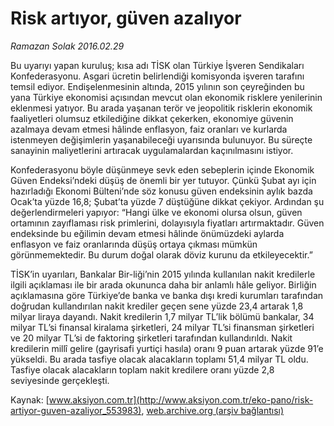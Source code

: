 # Risk artıyor, güven azalıyor

*Ramazan Solak 2016.02.29*

<div class="pNewsDetailMainContent ctx_content" itemprop="articleBody">
 <p>
  Bu uyarıyı yapan kuruluş; kısa adı TİSK olan Türkiye İşveren Sendikaları Konfederasyonu. Asgari ücretin belirlendiği komisyonda işveren tarafını temsil ediyor. Endişelenmesinin altında, 2015 yılının son çeyreğinden bu yana Türkiye ekonomisi açısından mevcut olan ekonomik risklere yenilerinin eklenmesi yatıyor. Bu arada yaşanan terör ve jeopolitik risklerin ekonomik faaliyetleri olumsuz etkilediğine dikkat çekerken, ekonomiye güvenin azalmaya devam etmesi hâlinde enflasyon, faiz oranları ve kurlarda istenmeyen değişimlerin yaşanabileceği uyarısında bulunuyor. Bu süreçte sanayinin maliyetlerini artıracak uygulamalardan kaçınılmasını istiyor.
 </p>
 <p>
  Konfederasyonu böyle düşünmeye sevk eden sebeplerin içinde Ekonomik Güven Endeksi’ndeki düşüş de önemli bir yer tutuyor. Çünkü Şubat ayı için hazırladığı Ekonomi Bülteni’nde söz konusu güven endeksinin aylık bazda Ocak’ta yüzde 16,8; Şubat’ta yüzde 7 düştüğüne dikkat çekiyor. Ardından şu değerlendirmeleri yapıyor: “Hangi ülke ve ekonomi olursa olsun, güven ortamının zayıflaması risk primlerini, dolayısıyla fiyatları artırmaktadır. Güven endeksinde bu eğilimin devam etmesi hâlinde önümüzdeki aylarda enflasyon ve faiz oranlarında düşüş ortaya çıkması mümkün görünmemektedir. Bu durum doğal olarak döviz kurunu da etkileyecektir.”
 </p>
 <p>
  TİSK’in uyarıları, Bankalar Bir-liği’nin 2015 yılında kullanılan nakit kredilerle ilgili açıklaması ile bir arada okununca daha bir anlamlı hâle geliyor. Birliğin açıklamasına göre Türkiye’de banka ve banka dışı kredi kurumları tarafından doğrudan kullandırılan nakit krediler geçen sene yüzde 23,4 artarak 1,8 milyar liraya dayandı. Nakit kredilerin 1,7 milyar TL’lik bölümü bankalar, 34 milyar TL’si finansal kiralama şirketleri, 24 milyar TL’si finansman şirketleri ve 20 milyar TL’si de faktoring şirketleri tarafından kullandırıldı. Nakit kredilerin millî gelire (gayrisafi yurtiçi hasıla) oranı 9 puan artarak yüzde 91’e yükseldi. Bu arada tasfiye olacak alacakların toplamı 51,4 milyar TL oldu. Tasfiye olacak alacakların toplam nakit kredilere oranı yüzde 2,8 seviyesinde gerçekleşti.
 </p>
</div>


Kaynak: [www.aksiyon.com.tr](http://www.aksiyon.com.tr/eko-pano/risk-artiyor-guven-azaliyor_553983), [web.archive.org (arşiv bağlantısı)](http://web.archive.org/web/20160302101402/http://www.aksiyon.com.tr/eko-pano/risk-artiyor-guven-azaliyor_553983)
